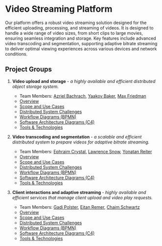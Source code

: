 # Video Streaming Platform

Our platform offers a robust video streaming solution designed for the efficient uploading, processing, and streaming of videos. It is designed to handle a wide range of video sizes, from short clips to large movies, ensuring seamless integration and storage. Key features include advanced video transcoding and segmentation, supporting adaptive bitrate streaming to deliver optimal viewing experiences across various devices and network conditions.

## Project Groups

1. **Video upload and storage** - _a highly available and efficient distributed object storage system._
   - Team Members: [Azriel Bachrach](mailto:asbachr1@mail.yu.edu), [Yaakov Baker](mailto:ybaker@mail.yu.edu), [Max Friedman](mailto:mfriedm8@mail.yu.edu)
   - [Overview](./group-v1/README.md)
   - [Scope and Use Cases](./group-v1/scope.md)
   - [Distributed System Challenges](./group-v1/challenges.md)
   - [Workflow Diagrams (BPMN)](./group-v1/workflow.md)
   - [Software Architecture Diagrams (C4)](./group-v1/architecture.md)
   - [Tools & Technologies](./group-v1/technologies.md)

2. **Video transcoding and segmentation** - _a scalable and efficient distributed system to prepare videos for adaptive bitrate streaming._
   - Team Members: [Ephraim Crystal](mailto:ecrysta1@mail.yu.edu), [Lawrence Snow](mailto:lsnow@mail.yu.edu), [Yonatan Reiter](mailto:yreiter@mail.yu.edu)
   - [Overview](./group-v2/README.md)
   - [Scope and Use Cases](./group-v2/scope.md)
   - [Distributed System Challenges](./group-v2/challenges.md)
   - [Workflow Diagrams (BPMN)](./group-v2/workflow.md)
   - [Software Architecture Diagrams (C4)](./group-v2/architecture.md)
   - [Tools & Technologies](./group-v2/technologies.md)
  
3. **Client interactions and adaptive streaming** - _highly available and efficient services that manage client upload and video play requests._
   - Team Members: [Gadi Polster](mailto:gpolster@mail.yu.edu), [Eitan Remer](mailto:eremer@mail.yu.edu), [Chaim Schwartz](mailto:cschwar1@mail.yu.edu)
   - [Overview](./group-v3/README.md)
   - [Scope and Use Cases](./group-v3/scope.md)
   - [Distributed System Challenges](./group-v3/challenges.md)
   - [Workflow Diagrams (BPMN)](./group-v3/workflow.md)
   - [Software Architecture Diagrams (C4)](./group-v3/architecture.md)
   - [Tools & Technologies](./group-v3/technologies.md)
